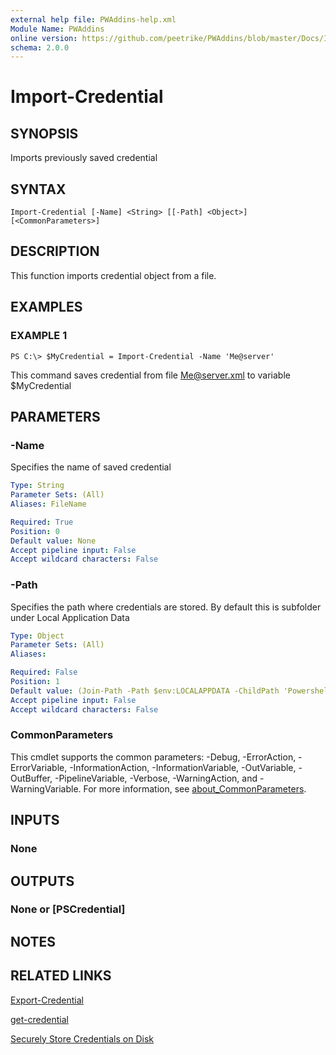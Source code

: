 ```yaml
---
external help file: PWAddins-help.xml
Module Name: PWAddins
online version: https://github.com/peetrike/PWAddins/blob/master/Docs/Import-Credential.md
schema: 2.0.0
---
```


# Import-Credential

## SYNOPSIS
Imports previously saved credential

## SYNTAX

```
Import-Credential [-Name] <String> [[-Path] <Object>] [<CommonParameters>]
```

## DESCRIPTION
This function imports credential object from a file.

## EXAMPLES

### EXAMPLE 1
```
PS C:\> $MyCredential = Import-Credential -Name 'Me@server'
```

This command saves credential from file Me@server.xml to variable $MyCredential

## PARAMETERS

### -Name
Specifies the name of saved credential

```yaml
Type: String
Parameter Sets: (All)
Aliases: FileName

Required: True
Position: 0
Default value: None
Accept pipeline input: False
Accept wildcard characters: False
```

### -Path
Specifies the path where credentials are stored.
By default this is subfolder under Local Application Data

```yaml
Type: Object
Parameter Sets: (All)
Aliases:

Required: False
Position: 1
Default value: (Join-Path -Path $env:LOCALAPPDATA -ChildPath 'Powershell')
Accept pipeline input: False
Accept wildcard characters: False
```

### CommonParameters
This cmdlet supports the common parameters: -Debug, -ErrorAction, -ErrorVariable, -InformationAction, -InformationVariable, -OutVariable, -OutBuffer, -PipelineVariable, -Verbose, -WarningAction, and -WarningVariable. For more information, see [about_CommonParameters](http://go.microsoft.com/fwlink/?LinkID=113216).

## INPUTS

### None

## OUTPUTS

### None or [PSCredential]

## NOTES

## RELATED LINKS

[Export-Credential](Export-Credential.md)

[get-credential](https://docs.microsoft.com/en-us/powershell/module/microsoft.powershell.security/get-credential)

[Securely Store Credentials on Disk](http://www.powershellcookbook.com/recipe/PukO/securely-store-credentials-on-disk)
